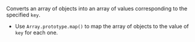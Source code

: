 Converts an array of objects into an array of values corresponding to the specified `key`.

- Use `Array.prototype.map()` to map the array of objects to the value of `key` for each one.